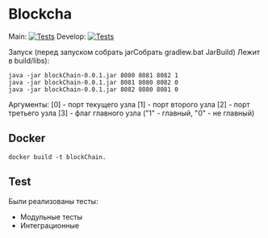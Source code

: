 # Blockcha

Main:
[![Tests](https://github.com/prdumbledore/blockcha/actions/workflows/gradle-tests.yml/badge.svg?branch=main)](https://github.com/Morphylix/blockchain-without-strain/actions/workflows/gradle-tests.yml)
Develop:
[![Tests](https://github.com/prdumbledore/blockcha/actions/workflows/gradle-tests.yml/badge.svg?branch=dev)](https://github.com/Morphylix/blockchain-without-strain/actions/workflows/gradle-tests.yml)

Запуск (перед запуском собрать jarСобрать gradlew.bat JarBuild)
  Лежит в build/libs):
```
java -jar blockChain-0.0.1.jar 8080 8081 8082 1
java -jar blockChain-0.0.1.jar 8081 8080 8082 0
java -jar blockChain-0.0.1.jar 8082 8080 8081 0
```
Аргументы:
[0] - порт текущего узла
[1] - порт второго узла
[2] - порт третьего узла
[3] - флаг главного узла ("1" - главный, "0" - не главный)

## Docker
```
docker build -t blockСhain.
```

## Test

Были реализованы тесты:

- Модульные тесты
- Интеграционные
